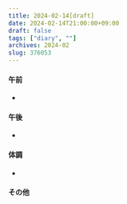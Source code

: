 ```yaml
---
title: 2024-02-14[draft]
date: 2024-02-14T21:00:00+09:00
draft: false
tags: ["diary", ""]
archives: 2024-02
slug: 376053
---
```

#### 午前
- 
#### 午後
- 
#### 体調
- 
#### その他